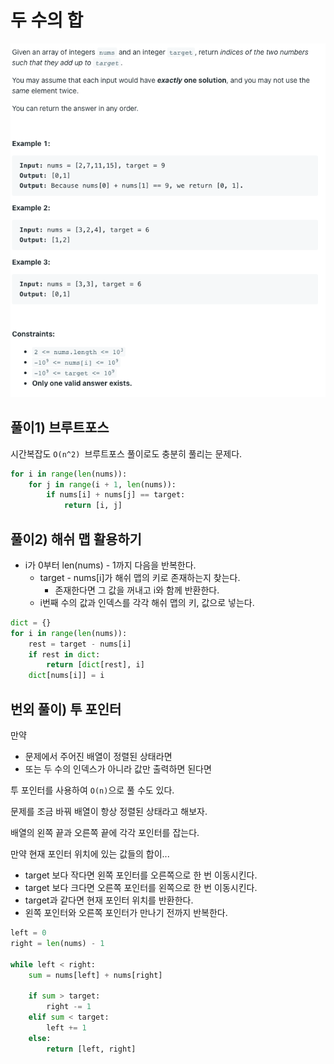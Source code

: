 # 두 수의 합



![problem](1.png)

## 풀이1) 브루트포스

시간복잡도 `O(n^2) `브루트포스 풀이로도 충분히 풀리는 문제다.

```python
for i in range(len(nums)):
    for j in range(i + 1, len(nums)):
        if nums[i] + nums[j] == target:
            return [i, j]
```

## 풀이2) 해쉬 맵 활용하기

- i가 0부터 len(nums) - 1까지 다음을 반복한다.
  - target - nums[i]가 해쉬 맵의 키로 존재하는지 찾는다.
    - 존재한다면 그 값을 꺼내고 i와 함께 반환한다.
  - i번째 수의 값과 인덱스를 각각 해쉬 맵의 키, 값으로 넣는다.

```python
dict = {}
for i in range(len(nums)):
    rest = target - nums[i]
    if rest in dict:
        return [dict[rest], i]
    dict[nums[i]] = i
```





## 번외 풀이) 투 포인터

만약

- 문제에서 주어진 배열이 정렬된 상태라면
- 또는 두 수의 인덱스가 아니라 값만 출력하면 된다면

투 포인터를 사용하여 `O(n)`으로 풀 수도 있다.



문제를 조금 바꿔 배열이 항상 정렬된 상태라고 해보자.

배열의 왼쪽 끝과 오른쪽 끝에 각각 포인터를 잡는다.

만약 현재 포인터 위치에 있는 값들의 합이...

- target 보다 작다면 왼쪽 포인터를 오른쪽으로 한 번 이동시킨다.
- target 보다 크다면 오른쪽 포인터를 왼쪽으로 한 번 이동시킨다.
- target과 같다면 현재 포인터 위치를 반환한다.
- 왼쪽 포인터와 오른쪽 포인터가 만나기 전까지 반복한다.

```python
left = 0
right = len(nums) - 1

while left < right:
    sum = nums[left] + nums[right]
    
    if sum > target:
        right -= 1
    elif sum < target:
        left += 1
    else:
        return [left, right]
```


